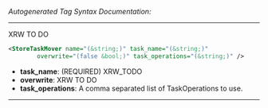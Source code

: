 <!-- THIS IS AN AUTOGENERATED FILE: Don't edit it directly, instead change the schema definition in the code itself. -->

_Autogenerated Tag Syntax Documentation:_

---
XRW TO DO

```xml
<StoreTaskMover name="(&string;)" task_name="(&string;)"
        overwrite="(false &bool;)" task_operations="(&string;)" />
```

-   **task_name**: (REQUIRED) XRW_TODO
-   **overwrite**: XRW TO DO
-   **task_operations**: A comma separated list of TaskOperations to use.

---
